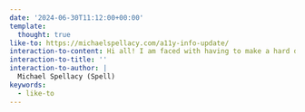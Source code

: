 ```yaml
---
date: '2024-06-30T11:12:00+00:00'
template:
  thought: true
like-to: https://michaelspellacy.com/a11y-info-update/
interaction-to-content: Hi all! I am faced with having to make a hard decision about a11y.info. The costs for it are rising ...
interaction-to-title: ''
interaction-to-author: |
  Michael Spellacy (Spell)
keywords:
  - like-to
---
```

